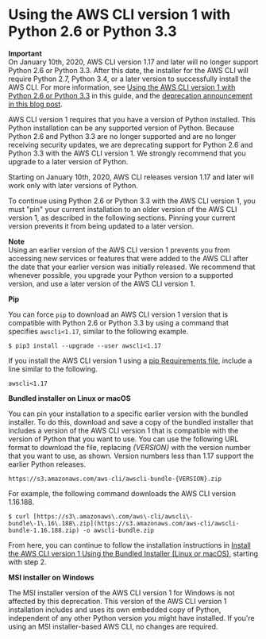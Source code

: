 # Using the AWS CLI version 1 with Python 2\.6 or Python 3\.3<a name="deprecate-python-26-33"></a>

**Important**  
On January 10th, 2020, AWS CLI version 1\.17 and later will no longer support Python 2\.6 or Python 3\.3\. After this date, the installer for the AWS CLI will require Python 2\.7, Python 3\.4, or a later version to successfully install the AWS CLI\. For more information, see [Using the AWS CLI version 1 with Python 2\.6 or Python 3\.3](#deprecate-python-26-33) in this guide, and the [deprecation announcement in this blog post](https://aws.amazon.com/blogs/developer/deprecation-of-python-2-6-and-python-3-3-in-botocore-boto3-and-the-aws-cli/)\.

AWS CLI version 1 requires that you have a version of Python installed\. This Python installation can be any supported version of Python\. Because Python 2\.6 and Python 3\.3 are no longer supported and are no longer receiving security updates, we are deprecating support for Python 2\.6 and Python 3\.3 with the AWS CLI version 1\. We strongly recommend that you upgrade to a later version of Python\. 

Starting on January 10th, 2020, AWS CLI releases version 1\.17 and later will work only with later versions of Python\.

To continue using Python 2\.6 or Python 3\.3 with the AWS CLI version 1, you must "pin" your current installation to an older version of the AWS CLI version 1, as described in the following sections\. Pinning your current version prevents it from being updated to a later version\. 

**Note**  
Using an earlier version of the AWS CLI version 1 prevents you from accessing new services or features that were added to the AWS CLI after the date that your earlier version was initially released\. We recommend that whenever possible, you upgrade your Python version to a supported version, and use a later version of the AWS CLI version 1\.

**Pip**

You can force `pip` to download an AWS CLI version 1 version that is compatible with Python 2\.6 or Python 3\.3 by using a command that specifies `awscli<1.17`, similar to the following example\. 

```
$ pip3 install --upgrade --user awscli<1.17
```

If you install the AWS CLI version 1 using a [pip Requirements file](https://pip.pypa.io/en/stable/user_guide/#requirements-files), include a line similar to the following\.

```
awscli<1.17
```

**Bundled installer on Linux or macOS**

You can pin your installation to a specific earlier version with the bundled installer\. To do this, download and save a copy of the bundled installer that includes a version of the AWS CLI version 1 that is compatible with the version of Python that you want to use\. You can use the following URL format to download the file, replacing *\{VERSION\}* with the version number that you want to use, as shown\. Version numbers less than 1\.17 support the earlier Python releases\.

```
https://s3.amazonaws.com/aws-cli/awscli-bundle-{VERSION}.zip
```

For example, the following command downloads the AWS CLI version 1\.16\.188\. 

```
$ curl [https://s3\.amazonaws\.com/aws\-cli/awscli\-bundle\-1\.16\.188\.zip](https://s3.amazonaws.com/aws-cli/awscli-bundle-1.16.188.zip) -o awscli-bundle.zip 
```

From here, you can continue to follow the installation instructions in [Install the AWS CLI version 1 Using the Bundled Installer \(Linux or macOS\)](install-bundle.md), starting with step 2\.

**MSI installer on Windows** 

The MSI installer version of the AWS CLI version 1 for Windows is not affected by this deprecation\. This version of the AWS CLI version 1 installation includes and uses its own embedded copy of Python, independent of any other Python version you might have installed\. If you're using an MSI installer\-based AWS CLI, no changes are required\.